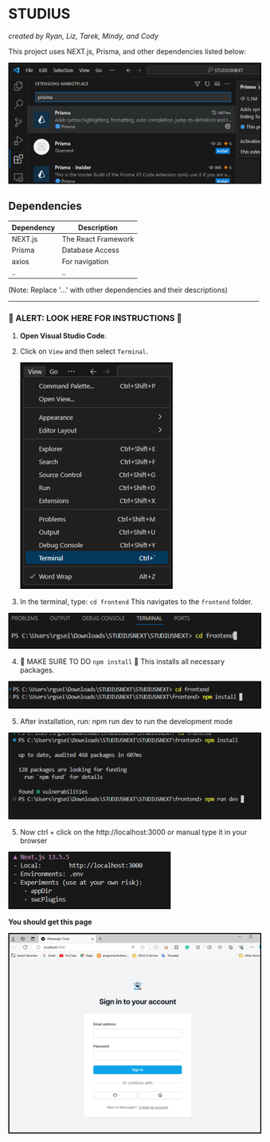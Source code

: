 # STUDIUS

_created by Ryan, Liz, Tarek, Mindy, and Cody_

This project uses NEXT.js, Prisma, and other dependencies listed below:

<img src="images/prisma.png" alt="Instruction Image 1" style="border: 2px solid black;">

## Dependencies

| Dependency | Description            |
|------------|------------------------|
| NEXT.js    | The React Framework    |
| Prisma     | Database Access        |
| axios      | For navigation         |
| ..         |..                    |

(Note: Replace '...' with other dependencies and their descriptions)

---

### 🚨 ALERT: LOOK HERE FOR INSTRUCTIONS 🚨

1. **Open Visual Studio Code**.
2. Click on `View` and then select `Terminal`.
   
   <img src="images/instruction1.png" alt="Instruction Image 1" style="border: 2px solid black;">


3. In the terminal, type: `cd frontend`
This navigates to the `frontend` folder.

<img src="images/instruction2.png" alt="Instruction Image 1" style="border: 2px solid black;">
 

4. 🚨 MAKE SURE TO DO `npm install` 🚨 This installs all necessary packages.

<img src="images/instruction3.png" alt="Instruction Image 1" style="border: 2px solid black;">


5. After installation, run: npm run dev to run the development mode

<img src="images/instruction4.png" alt="Instruction Image 1" style="border: 2px solid black;">


5. Now ctrl + click on the http://localhost:3000 or manual type it in your browser

<img src="images/instruction5.png" alt="Instruction Image 1" style="border: 2px solid black;">

**You should get this page**

<img src="images/mainpage.png" alt="Instruction Image 1" style="border: 2px solid black;">
